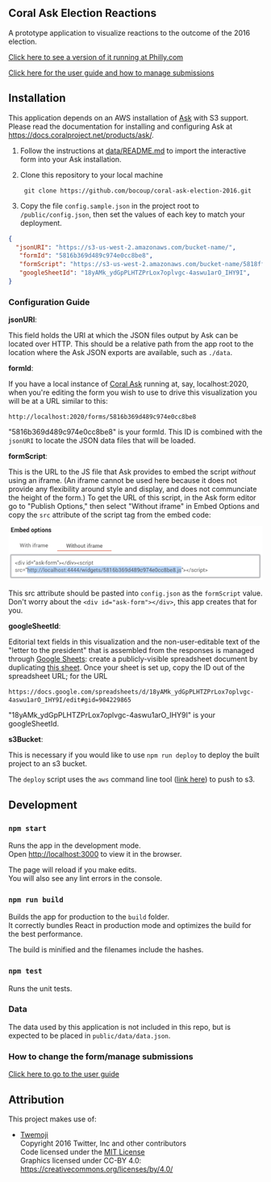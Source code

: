 ## Coral Ask Election Reactions

A prototype application to visualize reactions to the outcome of the 2016 election. 

[Click here to see a version of it running at Philly.com](http://www.philly.com/philly/news/politics/400537181.html)

[Click here for the user guide and how to manage submissions](https://github.com/bocoup/coral-ask-election-2016/blob/master/docs/user_guide.md)

## Installation
This application depends on an AWS installation of [Ask](https://github.com/coralproject/ask-install/releases/latest) with S3 support. Please read the documentation for installing and configuring Ask at https://docs.coralproject.net/products/ask/.

1. Follow the instructions at [data/README.md](data/README.md) to import the interactive form into your Ask installation.
2. Clone this repository to your local machine

        git clone https://github.com/bocoup/coral-ask-election-2016.git

3. Copy the file `config.sample.json` in the project root to `/public/config.json`, then set the values of each key to match your deployment.

```json
{
  "jsonURI": "https://s3-us-west-2.amazonaws.com/bucket-name/",
   "formId": "5816b369d489c974e0cc8be8",
   "formScript": "https://s3-us-west-2.amazonaws.com/bucket-name/5818fffcba6bce0001ba8ab8.js",
   "googleSheetId": "18yAMk_ydGpPLHTZPrLox7oplvgc-4aswu1arO_IHY9I",
}
```

### Configuration Guide

**jsonURI**:

This field holds the URI at which the JSON files output by Ask can be located over HTTP. This should be a relative path from the app root to the location where the Ask JSON exports are available, such as `./data`.

**formId**:

If you have a local instance of [Coral Ask](https://coralproject.net/products/ask.html) running at, say, localhost:2020, when you're editing the form you wish to use to drive this visualization you will be at a URL similar to this:
```
http://localhost:2020/forms/5816b369d489c974e0cc8be8
```
"5816b369d489c974e0cc8be8" is your formId. This ID is combined with the `jsonURI` to locate the JSON data files that will be loaded.

**formScript**:

This is the URL to the JS file that Ask provides to embed the script _without_ using an iframe. (An iframe cannot be used here because it does not provide any flexibility around style and display, and does not communciate the height of the form.) To get the URL of this script, in the Ask form editor go to "Publish Options," then select "Without iframe" in Embed Options and copy the `src` attribute of the script tag from the embed code:

![Screenshot showing how the script URL may be copied from the "Without iframe" embed code within the Ask admin](docs/assets/script-url-screenshot.png)

This src attribute should be pasted into `config.json` as the `formScript` value. Don't worry about the `<div id="ask-form"></div>`, this app creates that for you.

**googleSheetId**:

Editorial text fields in this visualization and the non-user-editable text of the "letter to the president" that is assembled from the responses is managed through [Google Sheets](https://sheets.google.com): create a publicly-visible spreadsheet document by duplicating [this sheet](https://docs.google.com/spreadsheets/d/18yAMk_ydGpPLHTZPrLox7oplvgc-4aswu1arO_IHY9I/edit#gid=904229865). Once your sheet is set up, copy the ID out of the spreadsheet URL; for the URL
```
https://docs.google.com/spreadsheets/d/18yAMk_ydGpPLHTZPrLox7oplvgc-4aswu1arO_IHY9I/edit#gid=904229865
```
"18yAMk_ydGpPLHTZPrLox7oplvgc-4aswu1arO_IHY9I" is your googleSheetId.

**s3Bucket**:

This is necessary if you would like to use `npm run deploy` to deploy the built project to an s3 bucket.

The `deploy` script uses the `aws` command line tool ([link here](http://docs.aws.amazon.com/cli/latest/reference/s3/)) to push to s3.

## Development

### `npm start`

Runs the app in the development mode.<br>
Open [http://localhost:3000](http://localhost:3000) to view it in the browser.

The page will reload if you make edits.<br>
You will also see any lint errors in the console.

### `npm run build`

Builds the app for production to the `build` folder.<br>
It correctly bundles React in production mode and optimizes the build for the best performance.

The build is minified and the filenames include the hashes.

### `npm test`

Runs the unit tests.

### Data

The data used by this application is not included in this repo, but is expected to be placed in `public/data/data.json`.

### How to change the form/manage submissions

[Click here to go to the user guide](https://github.com/bocoup/coral-ask-election-2016/blob/master/docs/user_guide.md)


## Attribution

This project makes use of:

* [Twemoji](https://github.com/twitter/twemoji) <br />
Copyright 2016 Twitter, Inc and other contributors <br />
Code licensed under the [MIT License](http://opensource.org/licenses/MIT) <br />
Graphics licensed under CC-BY 4.0: https://creativecommons.org/licenses/by/4.0/
